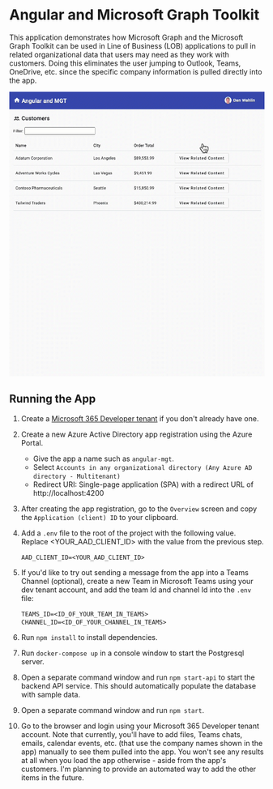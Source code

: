 # Angular and Microsoft Graph Toolkit

This application demonstrates how Microsoft Graph and the Microsoft Graph Toolkit can be used in Line of Business (LOB) applications to pull in related organizational data that users may need as they work with customers. Doing this eliminates the user jumping to Outlook, Teams, OneDrive, etc. since the specific company information is pulled directly into the app.

![App Demo](/images/demo.gif)

## Running the App

1. Create a [Microsoft 365 Developer tenant](https://developer.microsoft.com/en-us/microsoft-365/dev-program) if you don't already have one.

1. Create a new Azure Active Directory app registration using the Azure Portal.

    - Give the app a name such as `angular-mgt`.
    - Select `Accounts in any organizational directory (Any Azure AD directory - Multitenant)`
    - Redirect URI: Single-page application (SPA) with a redirect URL of http://localhost:4200

1. After creating the app registration, go to the `Overview` screen and copy the `Application (client) ID` to your clipboard.

1. Add a `.env` file to the root of the project with the following value. Replace <YOUR_AAD_CLIENT_ID> with the value from the previous step.

    ```
    AAD_CLIENT_ID=<YOUR_AAD_CLIENT_ID>
    ```

1. If you'd like to try out sending a message from the app into a Teams Channel (optional), create a new Team in Microsoft Teams using your dev tenant account, and add the team Id and channel Id into the `.env` file:

    ```
    TEAMS_ID=<ID_OF_YOUR_TEAM_IN_TEAMS>
    CHANNEL_ID=<ID_OF_YOUR_CHANNEL_IN_TEAMS>
    ```

1. Run `npm install` to install dependencies.

1. Run `docker-compose up` in a console window to start the Postgresql server.

1. Open a separate command window and run `npm start-api` to start the backend API service. This should automatically populate the database with sample data.

1. Open a separate command window and run `npm start`.

1. Go to the browser and login using your Microsoft 365 Developer tenant account. Note that currently, you'll have to add files, Teams chats, emails, calendar events, etc. (that use the company names shown in the app) manually to see them pulled into the app. You won't see any results at all when you load the app otherwise - aside from the app's customers. I'm planning to provide an automated way to add the other items in the future.
